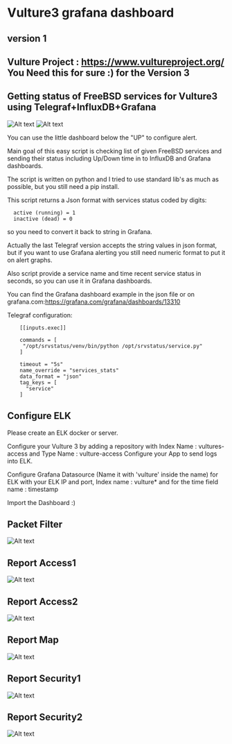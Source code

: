 # Vulture3 grafana dashboard

## version 1

## Vulture Project : https://www.vultureproject.org/  You Need this for sure :) for the Version 3

## Getting status of FreeBSD services for Vulture3 using Telegraf+InfluxDB+Grafana

![Alt text](https://github.com/b4b857f6ee/Vulture3_grafana_dashboard/blob/main/services_grafana.png?raw=true "Vulture - NOC - Services")
![Alt text](https://github.com/b4b857f6ee/Vulture3_grafana_dashboard/blob/main/services_grafana1.png?raw=true "Vulture - NOC - Services")

You can use the little dashboard below the "UP" to configure alert.

Main goal of this easy script is checking list of given FreeBSD services and sending their status 
including Up/Down time in to InfluxDB and Grafana dashboards.
  
The script is written on python and I tried to use standard lib's as much as possible,
but you still need a pip install.

  This script returns a Json format with services status coded by digits: 
```
  active (running) = 1
  inactive (dead) = 0
```  

so you need to convert it back to string in Grafana. 
  
  Actually the last Telegraf version accepts the string values in json format, 
  but if you want to use Grafana alerting you still need numeric format to put it on alert graphs. 
  
  Also script provide a service name and time recent service status in seconds, 
  so you can use it in Grafana dashboards.
  
  You can find the Grafana dashboard example in the json file or on grafana.com:https://grafana.com/grafana/dashboards/13310

Telegraf configuration: 

```
    [[inputs.exec]]

    commands = [
     "/opt/srvstatus/venv/bin/python /opt/srvstatus/service.py"
    ]

    timeout = "5s"
    name_override = "services_stats"
    data_format = "json"
    tag_keys = [
      "service"
    ]
```

## Configure ELK

Please create an ELK docker or server.

Configure your Vulture 3 by adding a repository with Index Name : vultures-access and Type Name : vulture-access
Configure your App to send logs into ELK.

Configure Grafana Datasource (Name it with 'vulture' inside the name) for ELK with your ELK IP and port, Index name : vulture* and for the time field name : timestamp

Import the Dashboard :)


## Packet Filter

![Alt text](https://github.com/b4b857f6ee/Vulture3_grafana_dashboard/blob/main/images/Vulture_Packet_Filter1.PNG?raw=true "Vulture - Packet Filter")

## Report Access1

![Alt text](https://github.com/b4b857f6ee/Vulture3_grafana_dashboard/blob/main/images/Vulture_Report_Access1.PNG?raw=true "Vulture - Report Access1")

## Report Access2

![Alt text](https://github.com/b4b857f6ee/Vulture3_grafana_dashboard/blob/main/images/Vulture_Report_Access2.PNG?raw=true "Vulture - Report Access2")

## Report Map

![Alt text](https://github.com/b4b857f6ee/Vulture3_grafana_dashboard/blob/main/images/Vulture_Report_Map1.PNG?raw=true "Vulture - Report Map")

## Report Security1

![Alt text](https://github.com/b4b857f6ee/Vulture3_grafana_dashboard/blob/main/images/Vulture_Report_Security1.PNG?raw=true "Vulture - Report Security1")

## Report Security2

![Alt text](https://github.com/b4b857f6ee/Vulture3_grafana_dashboard/blob/main/images/Vulture_Report_Security2.PNG?raw=true "Vulture - Report Security2")
